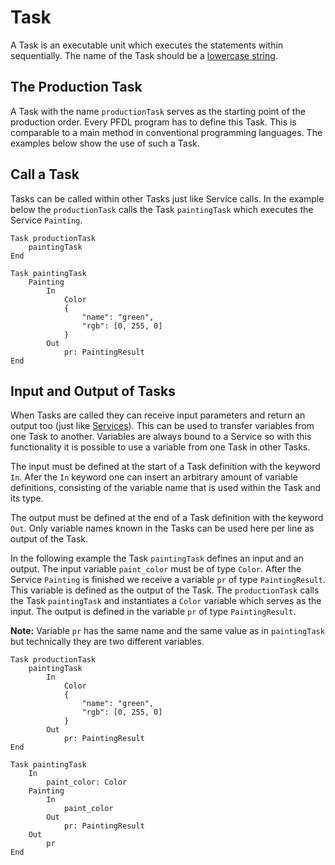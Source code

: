 <!--
SPDX-FileCopyrightText: The PFDL Contributors
SPDX-License-Identifier: MIT
-->
# Task
A Task is an executable unit which executes the statements within sequentially.
The name of the Task should be a [lowercase string](../#allowed-characters).

## The Production Task
A Task with the name `productionTask` serves as the starting point of the production order.
Every PFDL program has to define this Task.
This is comparable to a main method in conventional programming languages.
The examples below show the use of such a Task.


## Call a Task
Tasks can be called within other Tasks just like Service calls. In the example below the `productionTask` calls the Task `paintingTask` which executes the Service `Painting`.
```text linenums="1"
Task productionTask
	paintingTask
End

Task paintingTask
	Painting
		In
            Color 
			{
				"name": "green",
				"rgb": [0, 255, 0]
			}
		Out
			pr: PaintingResult
End
```

## Input and Output of Tasks
When Tasks are called they can receive input parameters and return an output too (just like [Services](service.md)).
This can be used to transfer variables from one Task to another.
Variables are always bound to a Service so with this functionality it is possible to use a variable from one Task in other Tasks.

The input must be defined at the start of a Task definition with the keyword `In`.
Afer the `In` keyword one can insert an arbitrary amount of variable definitions, consisting of the variable name that is used within the Task and its type.

The output must be defined at the end of a Task definition with the keyword `Out`.
Only variable names known in the Tasks can be used here per line as output of the Task.

In the following example the Task `paintingTask` defines an input and an output.
The input variable `paint_color` must be of type `Color`.
After the Service `Painting` is finished we receive a variable `pr` of type `PaintingResult`.
This variable is defined as the output of the Task.
The `productionTask` calls the Task `paintingTask` and instantiates a `Color` variable which serves as the input.
The output is defined in the variable `pr` of type `PaintingResult`.

**Note:** Variable `pr` has the same name and the same value as in `paintingTask` but technically they are two different variables.
```text linenums="1"
Task productionTask
	paintingTask
		In
			Color 
			{
				"name": "green",
				"rgb": [0, 255, 0]
			}
		Out
			pr: PaintingResult
End

Task paintingTask
	In
		paint_color: Color
	Painting
		In
			paint_color
		Out
			pr: PaintingResult
	Out
		pr
End
```